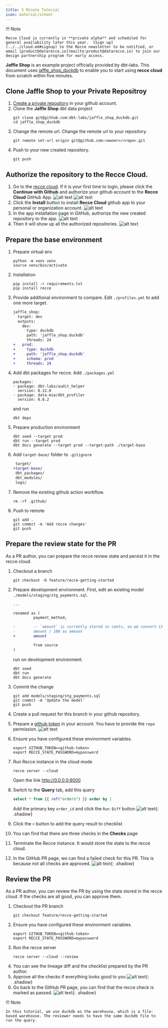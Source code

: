 ```yaml
---
title: 5 Minute Tutorial
icon: material/school
---
```


!!! Note

    Recce Cloud is currently in **private alpha** and scheduled for general availability later this year.  [Sign up](../../cloud.md#signup) to the Recce newsletter to be notified, or email [product@datarecce.io](mailto:product@datarecce.io) to join our design partnership program for early access.

**Jaffle Shop** is an example project officially provided by dbt-labs. This document uses [jaffle_shop_duckdb](https://github.com/dbt-labs/jaffle_shop_duckdb) to enable you to start using **recce cloud** from scratch within five minutes.

## Clone Jaffle Shop to your Private Repositroy

1. [Create a private repository](https://github.com/new) in your github account.
1. Clone the **Jaffle Shop** dbt data project
   ```shell
   git clone git@github.com:dbt-labs/jaffle_shop_duckdb.git
   cd jaffle_shop_duckdb
   ```
1. Change the remote url. Change the remote url to your repository.
   ```
   git remote set-url origin git@github.com:<owner>/<repo>.git
   ```
1. Push to your new created repository.
   ```
   git push
   ```

## Authorize the repository to the Recce Cloud.

1. Go to the [recce cloud](https://cloud.datarecce.io/). If it is your first time to login, please click the **Continue with Github** and authorize your github account to the **Recce Cloud** GitHub App.
   ![alt text](../../assets/images/recce-cloud/sign-in.png)
   ![alt text](../../assets/images/recce-cloud/sign-in-authorize.png)
1. Click the **Install** button to install **Recce Cloud** github app to your personal or organization account.
   ![alt text](../../assets/images/recce-cloud/app-install.png)
1. In the app installation page in GitHub, authorize the new created repository to the app.
   ![alt text](../../assets/images/recce-cloud/app-install-authorize.png)
1. Then it will show up all the authorized repositories.
   ![alt text](../../assets/images/recce-cloud/repo-list.png)

## Prepare the base environment

1. Prepare virtual env
   ```shell
   python -m venv venv
   source venv/bin/activate
   ```
1. Installation
   ```shell
   pip install -r requirements.txt
   pip install recce
   ```
1. Provide additional environment to compare. Edit `./profiles.yml` to add one more target.
   ```diff
   jaffle_shop:
     target: dev
     outputs:
       dev:
         type: duckdb
         path: 'jaffle_shop.duckdb'
         threads: 24
   +   prod:
   +     type: duckdb
   +     path: 'jaffle_shop.duckdb'
   +     schema: prod
   +     threads: 24
   ```
1. Add dbt packages for recce. Add `./packages.yml`
   ```
   packages:
   - package: dbt-labs/audit_helper
     version: 0.12.0
   - package: data-mie/dbt_profiler
     version: 0.8.2
   ```
   and run
   ```
   dbt deps
   ```
1. Prepare production environment
   ```shell
   dbt seed --target prod
   dbt run --target prod
   dbt docs generate --target prod --target-path ./target-base
   ```
1. Add `target-base/` folder to `.gitignore`
   ```diff
    target/
   +target-base/
    dbt_packages/
    dbt_modules/
    logs/
   ```
1. Remove the existing github action workflow. 
   ```
   rm -rf .github/
   ```
1. Push to remote
   ```
   git add .
   git commit -m 'Add recce changes'
   git push
   ```

## Prepare the review state for the PR

As a PR author, you can prepare the recce review state and persist it in the recce cloud.

1. Checkout a branch
   ```
   git checkout -b feature/recce-getting-started
   ```

1. Prepare development environment. First, edit an existing model `./models/staging/stg_payments.sql`.
   ```diff
   ...

   renamed as (
            payment_method,

   -        -- `amount` is currently stored in cents, so we convert it to dollars
   -        amount / 100 as amount
   +        amount

            from source
   )
   ```
   run on development environment.
   ```shell
   dbt seed
   dbt run
   dbt docs generate
   ```

1. Commit the change
   ```
   git add models/staging/stg_payments.sql
   git commit -m 'Update the model'
   git push
   ```

1. Create a pull request for this branch in your github repository.
2. Prepare a [github token](https://github.com/settings/tokens) in your account. You have to provide the `repo` permission.
   ![alt text](../../assets/images/recce-cloud/github-token.png)
3. Ensure you have configured these environment variables.
   ```shell
   export GITHUB_TOKEN=<github-token>
   export RECCE_STATE_PASSWORD=mypassword
   ```
4. Run Recce instance in the cloud mode
   ```
   recce server --cloud
   ```
   Open the link http://0.0.0.0:8000
5. Switch to the **Query** tab, add this query
   ```sql
   select * from {{ ref("orders") }} order by 1
   ```
   Add the primary key `order_id` and click the `Run Diff` button
   ![alt text](../../assets/images/recce-cloud/query-diff.png){: .shadow}
6. Click the `+` button to add the query result to checklist
7. You can find that there are three checks in the **Checks** page
8. Terminate the Recce instance. It would store the state to the recce cloud.
9. In the GitHub PR page, we can find a failed check for this PR. This is because not all checks are approved.
   ![alt text](../../assets/images/recce-cloud/pr-checks-wo-approved.png){: .shadow}

## Review the PR

As a PR author, you can review the PR by using the state stored in the recce cloud. If the checks are all good, you can approve them.

1. Checkout the PR branch
   ```
   git checkout feature/recce-getting-started
   ```
1. Ensure you have configured these environment variables.
   ```shell
   export GITHUB_TOKEN=<github-token>
   export RECCE_STATE_PASSWORD=mypassword
   ```
1. Run the recce server
   ```
   recce server --cloud --review
   ```
1. You can see the lineage diff and the checklist prepared by the PR author.
1. Approve all the checks if everything looks good to you
   ![alt text](../../assets/images/recce-cloud/checks.png){: .shadow}
1. Go back to the GitHub PR page, you can find that the recce check is marked as passed.
   ![alt text](../../assets/images/recce-cloud/pr-checks-all-approved.png){: .shadow}

!!! Note

    In this tutorial, we use duckdb as the warehouse, which is a file-based warehouse. The reviewer needs to have the same duckdb file to run the query.
